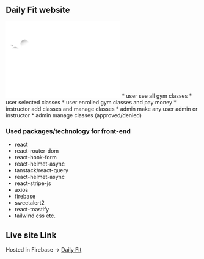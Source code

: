 ## Daily Fit website ##
<img src="/public/white-1.svg" alt="Daily Fit" width="300" height="200">
* user see all gym classes
* user selected classes
* user enrolled gym classes and pay money
* instructor add classes and manage classes 
* admin make any user admin or instructor
* admin manage classes (approved/denied)

### Used packages/technology for front-end ###
* react
* react-router-dom
* react-hook-form
* react-helmet-async
* tanstack/react-query
* react-helmet-async
* react-stripe-js
* axios
* firebase
* sweetalert2
* react-toastify
* tailwind css etc.

## Live site Link 
Hosted in Firebase -> [Daily Fit](https://daily-fit-d36ee.web.app/)